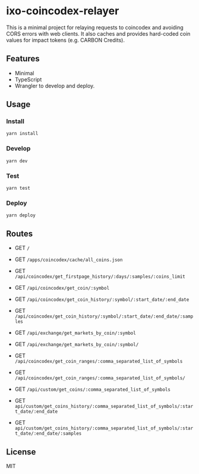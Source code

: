 # ixo-coincodex-relayer

This is a minimal project for relaying requests to coincodex and avoiding CORS errors with web clients. It also caches and provides hard-coded coin values for impact tokens (e.g. CARBON Credits).

## Features

- Minimal
- TypeScript
- Wrangler to develop and deploy.

## Usage

### Install

```
yarn install
```

### Develop

```
yarn dev
```

### Test

```
yarn test
```

### Deploy

```
yarn deploy
```

## Routes

- GET `/`

- GET `/apps/coincodex/cache/all_coins.json`

- GET `/api/coincodex/get_firstpage_history/:days/:samples/:coins_limit`

- GET `/api/coincodex/get_coin/:symbol`

- GET `/api/coincodex/get_coin_history/:symbol/:start_date/:end_date`
- GET `/api/coincodex/get_coin_history/:symbol/:start_date/:end_date/:samples`

- GET `/api/exchange/get_markets_by_coin/:symbol`

- GET `/api/exchange/get_markets_by_coin/:symbol/`

- GET `/api/coincodex/get_coin_ranges/:comma_separated_list_of_symbols`

- GET `/api/coincodex/get_coin_ranges/:comma_separated_list_of_symbols/`

- GET `/api/custom/get_coins/:comma_separated_list_of_symbols`

- GET `api/custom/get_coins_history/:comma_separated_list_of_symbols/:start_date/:end_date`

- GET `api/custom/get_coins_history/:comma_separated_list_of_symbols/:start_date/:end_date/:samples`

## License

MIT
